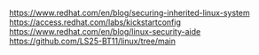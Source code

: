 https://www.redhat.com/en/blog/securing-inherited-linux-system<br>
https://access.redhat.com/labs/kickstartconfig<br>
https://www.redhat.com/en/blog/linux-security-aide<br>
https://github.com/LS25-BT11/linux/tree/main
